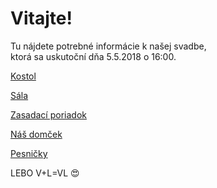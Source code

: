 # Vitajte!

Tu nájdete potrebné informácie k našej svadbe,  
ktorá sa uskutoční dňa 5.5.2018 o 16:00.

[Kostol](./kostol)

[Sála](./sala)

[Zasadací poriadok](./zasadaci_poriadok)

[Náš domček](./domcek)

[Pesničky](./pesnicky)

LEBO V+L=VL 😍
